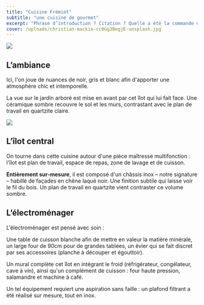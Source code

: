 ```yaml
---
title: "Cuisine Frémiot"
subtitle: "une cuisine de gourmet"
excerpt: "Phrase d’introduction ? Citation ? Quelle a été la commande du client ? Quel était son souhait ? (avant de dire comment vous y répondez)."
cover: /uploads/christian-mackie-cc0Gg3BegjE-unsplash.jpg
---
```


![](/uploads/smt-1.jpg)

## L’ambiance

Ici, l'on joue de nuances de noir, gris et blanc afin d'apporter une atmosphère chic et intemporelle.

La vue sur le jardin arboré est mise en avant par cet îlot qui lui fait face. Une céramique sombre recouvre le sol et les murs, contrastant avec le plan de travail en quartzite claire.

![](/uploads/fremiot_03bd.jpg)

## L’îlot central

On tourne dans cette cuisine autour d'une pièce maîtresse multifonction : l'îlot est plan de travail, espace de repas, zone de lavage et de cuisson.

**Entièrement sur-mesure**, il est composé d'un châssis inox – notre signature – habillé de façades en chêne laqué noir. Une finition subtile qui laisse voir le fil du bois. Un plan de travail en quartzite vient contraster ce volume sombre.

## L’électroménager

L’électroménager est pensé avec soin :

Une table de cuisson blanche afin de mettre en valeur la matière minérale, un large four de 90cm pour de grandes tablées, un évier qui se fait discret par ses accessoires (planche à découper et égouttoir).

Un mural complète cet îlot en intégrant le froid (réfrigérateur, congélateur, cave à vin), ainsi qu'un complément de cuisson : four haute pression, salamandre et machine à café.

Un tel équipement requiert une aspiration sans faille : un plafond filtrant a été réalisé sur mesure, tout en inox.
